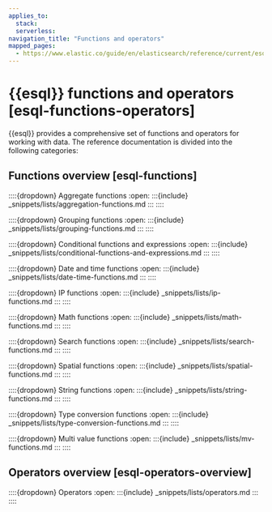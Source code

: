 ```yaml
---
applies_to:
  stack:
  serverless:
navigation_title: "Functions and operators"
mapped_pages:
  - https://www.elastic.co/guide/en/elasticsearch/reference/current/esql-functions-operators.html
---
```


# {{esql}} functions and operators [esql-functions-operators]


{{esql}} provides a comprehensive set of functions and operators for working with data. The reference documentation is divided into the following categories:

## Functions overview [esql-functions]

::::{dropdown} Aggregate functions
:open:
:::{include} _snippets/lists/aggregation-functions.md
:::
::::

::::{dropdown} Grouping functions
:open:
:::{include} _snippets/lists/grouping-functions.md
:::
::::

::::{dropdown} Conditional functions and expressions
:open:
:::{include} _snippets/lists/conditional-functions-and-expressions.md
:::
::::

::::{dropdown} Date and time functions
:open:
:::{include} _snippets/lists/date-time-functions.md
:::
::::

::::{dropdown} IP functions
:open:
:::{include} _snippets/lists/ip-functions.md
:::
::::

::::{dropdown} Math functions
:open:
:::{include} _snippets/lists/math-functions.md
:::
::::

::::{dropdown} Search functions
:open:
:::{include} _snippets/lists/search-functions.md
:::
::::

::::{dropdown} Spatial functions
:open:
:::{include} _snippets/lists/spatial-functions.md
:::
::::

::::{dropdown} String functions
:open:
:::{include} _snippets/lists/string-functions.md
:::
::::

::::{dropdown} Type conversion functions
:open:
:::{include} _snippets/lists/type-conversion-functions.md
:::
::::

::::{dropdown} Multi value functions
:open:
:::{include} _snippets/lists/mv-functions.md
:::
::::


## Operators overview [esql-operators-overview]

::::{dropdown} Operators
:open:
:::{include} _snippets/lists/operators.md
:::
::::
